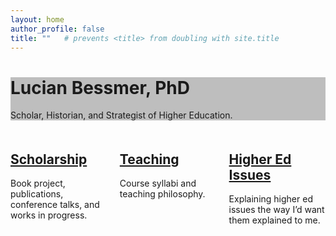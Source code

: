 ```yaml
---
layout: home
author_profile: false
title: ""   # prevents <title> from doubling with site.title
---
```


<!-- Manual HERO (bypasses theme header logic) -->
<div class="page__hero--overlay" style="background-image: linear-gradient(rgba(0,0,0,0.25), rgba(0,0,0,0.25)), url('/images/hero_looking_wide.jpg');">
  <div class="wrapper">
    <h1 class="page__title">Lucian Bessmer, PhD</h1>
    <p class="page__lead">Scholar, Historian, and Strategist of Higher Education.</p>
  </div>
</div>

<!-- Page-local styles: constrain and balance the three feature tiles -->
<style>
  /* Center the whole row and keep equal side gutters */
  #home-features {
    display: flex;
    justify-content: space-between;   /* even edges */
    gap: 1.25rem;                     /* space between tiles */
    max-width: 1200px;                /* keeps the row from stretching too wide */
    margin: 1.25rem auto 0;           /* centers the row on the page */
    flex-wrap: nowrap;                /* stay on one line on desktop */
  }
  /* Make exactly three across on desktop */
  #home-features .feature__item {
    flex: 0 0 calc(33.333% - 0.85rem);  /* three equal columns with room for gaps */
  }
  /* Responsive: stack on small screens */
  @media (max-width: 900px) {
    #home-features {
      flex-wrap: wrap;
      justify-content: center;
    }
    #home-features .feature__item {
      flex: 1 1 100%;
      max-width: 700px;
    }
  }
</style>

<!-- Feature Row with linked titles -->
<div id="home-features">

  <div class="feature__item">
    <div class="archive__item">
      <div class="archive__item-body">
        <h2 class="archive__item-title">
          <a href="/scholarship/">Scholarship</a>
        </h2>
        <div class="archive__item-excerpt">
          <p>Book project, publications, conference talks, and works in progress.</p>
        </div>
      </div>
    </div>
  </div>

  <div class="feature__item">
    <div class="archive__item">
      <div class="archive__item-body">
        <h2 class="archive__item-title">
          <a href="/portfolio/">Teaching</a>
        </h2>
        <div class="archive__item-excerpt">
          <p>Course syllabi and teaching philosophy.</p>
        </div>
      </div>
    </div>
  </div>

  <div class="feature__item">
    <div class="archive__item">
      <div class="archive__item-body">
        <h2 class="archive__item-title">
          <a href="/higheredissues/">Higher Ed Issues</a>
        </h2>
        <div class="archive__item-excerpt">
          <p>Explaining higher ed issues the way I’d want them explained to me.</p>
        </div>
      </div>
    </div>
  </div>

</div>
